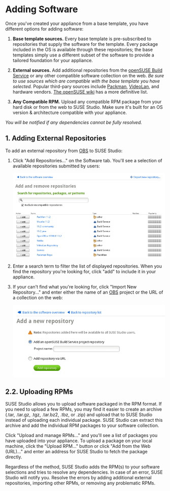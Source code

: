 # Adding Software

[OBS]:         http://build.opensuse.org/
[Packman]:     http://packman.links2linux.org/
[VideoLan]:    http://www.videolan.org/vlc/download-suse.html
[other-repos]: http://en.opensuse.org/Additional_package_repositories

Once you've created your appliance from a base template, you have different
options for adding software:

1. **Base template sources.**  Every base template is pre-subscribed to
   repositories that supply the software for the template. Every package
   included in the OS is available through these repositories; the base
   templates simply use a different subset of the software to provide a
   tailored foundation for your appliance.

2. **External sources.**  Add additional repositories from the
   [openSUSE Build Service][OBS] or any other compatible software
   collection on the web. *Be sure to use sources which are compatible
   with the base template you have selected.*
   Popular third-pary sources include [Packman], [VideoLan],
   and hardware vendors.
   [The openSUSE wiki][other-repos] has a more definitive list.

3. **Any Compatible RPM.**  Upload any compatible RPM package from your
   hard disk or from the web to SUSE Studio. Make sure it's built for an
   OS version & architecture compatible with your appliance.

*You will be notified if any dependencies cannot be fully resolved.*


## 1. Adding External Repositories

To add an external repository from [OBS] to SUSE Studio:

1. Click "Add Repositories..." on the Software tab. You'll see
   a selection of available repositories submitted by users:

   ![Studio Qs Addrepo Overview](studio-qs-addrepo-overview.png)

2. Enter a search term to filter the list of displayed repositories.
   When you find the repository you're looking for, click "add" to
   include it in your appliance.

3. If your can't find what you're looking for, click "Import New
   Repository..." and enter either the name of an
   [OBS] project or the URL of a collection
   on the web:

   ![Studio Qs Addrepo Import](studio-qs-addrepo-import.png)


## 2.2. Uploading RPMs

SUSE Studio allows you to upload software packaged in the RPM format. If
you need to upload a few RPMs, you may find it easier to create
an archive (.tar, .tar.gz, .tgz, .tar.bz2, .tbz, or .zip) and upload
that to SUSE Studio instead of uploading each individual package. SUSE
Studio can extract this archive and add the individual RPM packages to
your software collection.

Click "Upload and manage RPMs..." and you'll see a list of packages you
have uploaded into your appliance. To upload a package on your local
machine, click the "Upload RPM..." button or click "Add from the Web
(URL)..." and enter an address for SUSE Studio to fetch the package
directly.

Regardless of the method, SUSE Studio adds the RPM(s) to your software
selections and tries to resolve any dependencies. In case of an error,
SUSE Studio will notify you. Resolve the errors by adding additional
external repositories, importing other RPMs, or removing any problematic
RPMs.
